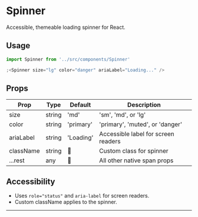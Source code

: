 # Spinner

Accessible, themeable loading spinner for React.

## Usage

```jsx
import Spinner from '../src/components/Spinner'

;<Spinner size="lg" color="danger" ariaLabel="Loading..." />
```

## Props

| Prop      | Type   | Default   | Description                         |
| --------- | ------ | --------- | ----------------------------------- |
| size      | string | 'md'      | 'sm', 'md', or 'lg'                 |
| color     | string | 'primary' | 'primary', 'muted', or 'danger'     |
| ariaLabel | string | 'Loading' | Accessible label for screen readers |
| className | string |           | Custom class for spinner            |
| ...rest   | any    |           | All other native span props         |

## Accessibility

- Uses `role="status"` and `aria-label` for screen readers.
- Custom className applies to the spinner.

---
